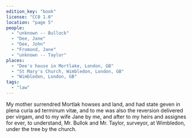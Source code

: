 ```yaml
---
edition_key: "book"
license: "CC0 1.0"
location: "page 5"
people:
  - "unknown -- Bullock"
  - "Dee, Jane"
  - "Dee, John"
  - "Fromond, Jane"
  - "unknown -- Taylor"
places:
  - "Dee's house in Mortlake, London, GB"
  - "St Mary's Church, Wimbledon, London, GB"
  - "Wimbledon, London, GB"
tags:
  - "law"
---
```

My
mother surrendred Mortlak howses and land, and had state geven
in plena curia ad terminum vitæ, and to me was also the reversion
delivered per virgam, and to my wife Jane by me, and after to my
heirs and assignes for ever, to understand, Mr. Bullok and Mr.
Taylor, surveyor, at Wimbledon, under the tree by the church.

